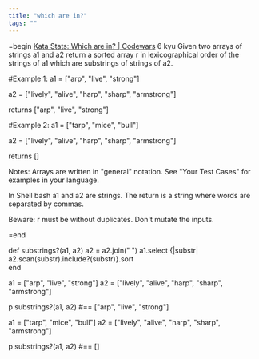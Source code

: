 ```yaml
---
title: "which are in?"
tags: ""
---
```


=begin
[Kata Stats: Which are in? \| Codewars](https://www.codewars.com/kata/550554fd08b86f84fe000a58)
6 kyu
Given two arrays of strings a1 and a2 return a sorted array r in lexicographical order of the strings of a1 which are substrings of strings of a2.

\#Example 1: a1 = ["arp", "live", "strong"]

a2 = ["lively", "alive", "harp", "sharp", "armstrong"]

returns ["arp", "live", "strong"]

\#Example 2: a1 = ["tarp", "mice", "bull"]

a2 = ["lively", "alive", "harp", "sharp", "armstrong"]

returns \[]

Notes:
Arrays are written in "general" notation. See "Your Test Cases" for examples in your language.

In Shell bash a1 and a2 are strings. The return is a string where words are separated by commas.

Beware: r must be without duplicates.
Don't mutate the inputs.

=end

def substrings?(a1, a2)
  a2 = a2.join(" ")
  a1.select {|substr| a2.scan(substr).include?(substr)}.sort  
end

a1 = ["arp", "live", "strong"]
a2 = ["lively", "alive", "harp", "sharp", "armstrong"]

p substrings?(a1, a2) #== ["arp", "live", "strong"]

a1 = ["tarp", "mice", "bull"]
a2 = ["lively", "alive", "harp", "sharp", "armstrong"]

p substrings?(a1, a2) #== \[]
